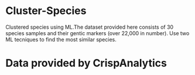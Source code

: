 # Cluster-Species
Clustered species using ML.The dataset provided here  consists of 30 species samples and their gentic markers (over 22,000 in number). Use two ML tecniques to find the most similar species.
# Data provided by CrispAnalytics
